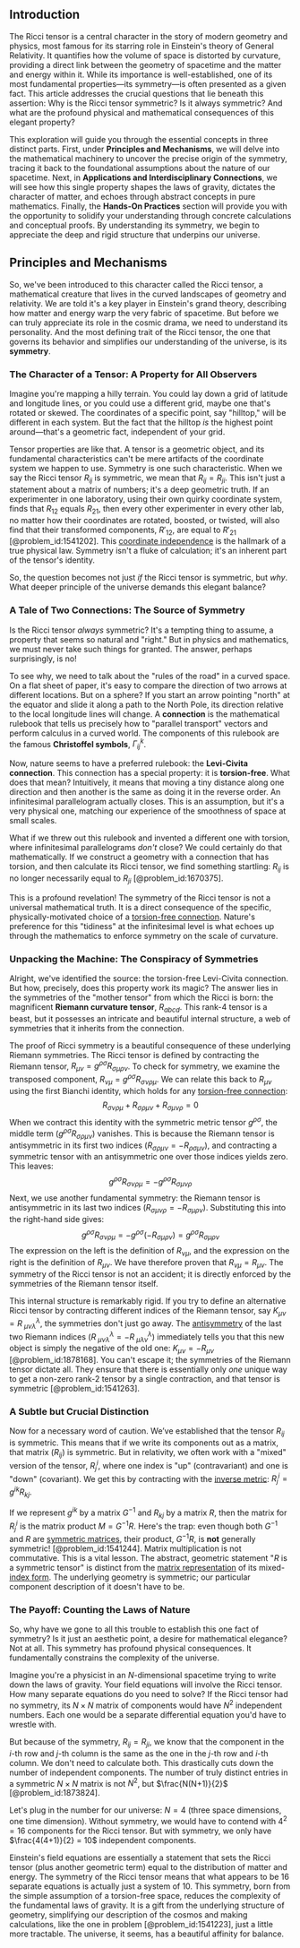 ## Introduction
The Ricci tensor is a central character in the story of modern geometry and physics, most famous for its starring role in Einstein's theory of General Relativity. It quantifies how the volume of space is distorted by curvature, providing a direct link between the geometry of spacetime and the matter and energy within it. While its importance is well-established, one of its most fundamental properties—its symmetry—is often presented as a given fact. This article addresses the crucial questions that lie beneath this assertion: Why is the Ricci tensor symmetric? Is it always symmetric? And what are the profound physical and mathematical consequences of this elegant property?

This exploration will guide you through the essential concepts in three distinct parts. First, under **Principles and Mechanisms**, we will delve into the mathematical machinery to uncover the precise origin of the symmetry, tracing it back to the foundational assumptions about the nature of our spacetime. Next, in **Applications and Interdisciplinary Connections**, we will see how this single property shapes the laws of gravity, dictates the character of matter, and echoes through abstract concepts in pure mathematics. Finally, the **Hands-On Practices** section will provide you with the opportunity to solidify your understanding through concrete calculations and conceptual proofs. By understanding its symmetry, we begin to appreciate the deep and rigid structure that underpins our universe.

## Principles and Mechanisms

So, we've been introduced to this character called the Ricci tensor, a mathematical creature that lives in the curved landscapes of geometry and relativity. We are told it's a key player in Einstein's grand theory, describing how matter and energy warp the very fabric of spacetime. But before we can truly appreciate its role in the cosmic drama, we need to understand its personality. And the most defining trait of the Ricci tensor, the one that governs its behavior and simplifies our understanding of the universe, is its **symmetry**.

### The Character of a Tensor: A Property for All Observers

Imagine you're mapping a hilly terrain. You could lay down a grid of latitude and longitude lines, or you could use a different grid, maybe one that's rotated or skewed. The coordinates of a specific point, say "hilltop," will be different in each system. But the fact that the hilltop *is* the highest point around—that's a geometric fact, independent of your grid.

Tensor properties are like that. A tensor is a geometric object, and its fundamental characteristics can't be mere artifacts of the coordinate system we happen to use. Symmetry is one such characteristic. When we say the Ricci tensor $R_{ij}$ is symmetric, we mean that $R_{ij} = R_{ji}$. This isn't just a statement about a matrix of numbers; it's a deep geometric truth. If an experimenter in one laboratory, using their own quirky coordinate system, finds that $R_{12}$ equals $R_{21}$, then every other experimenter in every other lab, no matter how their coordinates are rotated, boosted, or twisted, will also find that their transformed components, $R'_{12}$, are equal to $R'_{21}$ [@problem_id:1541202]. This [coordinate independence](@article_id:159221) is the hallmark of a true physical law. Symmetry isn't a fluke of calculation; it's an inherent part of the tensor's identity.

So, the question becomes not just *if* the Ricci tensor is symmetric, but *why*. What deeper principle of the universe demands this elegant balance?

### A Tale of Two Connections: The Source of Symmetry

Is the Ricci tensor *always* symmetric? It's a tempting thing to assume, a property that seems so natural and "right." But in physics and mathematics, we must never take such things for granted. The answer, perhaps surprisingly, is no!

To see why, we need to talk about the "rules of the road" in a curved space. On a flat sheet of paper, it's easy to compare the direction of two arrows at different locations. But on a sphere? If you start an arrow pointing "north" at the equator and slide it along a path to the North Pole, its direction relative to the local longitude lines will change. A **connection** is the mathematical rulebook that tells us precisely how to "parallel transport" vectors and perform calculus in a curved world. The components of this rulebook are the famous **Christoffel symbols**, $\Gamma^k_{ij}$.

Now, nature seems to have a preferred rulebook: the **Levi-Civita connection**. This connection has a special property: it is **torsion-free**. What does that mean? Intuitively, it means that moving a tiny distance along one direction and then another is the same as doing it in the reverse order. An infinitesimal parallelogram actually closes. This is an assumption, but it's a very physical one, matching our experience of the smoothness of space at small scales.

What if we threw out this rulebook and invented a different one with torsion, where infinitesimal parallelograms *don't* close? We could certainly do that mathematically. If we construct a geometry with a connection that has torsion, and then calculate its Ricci tensor, we find something startling: $R_{ij}$ is no longer necessarily equal to $R_{ji}$ [@problem_id:1670375].

This is a profound revelation! The symmetry of the Ricci tensor is not a universal mathematical truth. It is a direct consequence of the specific, physically-motivated choice of a [torsion-free connection](@article_id:180843). Nature's preference for this "tidiness" at the infinitesimal level is what echoes up through the mathematics to enforce symmetry on the scale of curvature.

### Unpacking the Machine: The Conspiracy of Symmetries

Alright, we've identified the source: the torsion-free Levi-Civita connection. But how, precisely, does this property work its magic? The answer lies in the symmetries of the "mother tensor" from which the Ricci is born: the magnificent **Riemann curvature tensor**, $R_{abcd}$. This rank-4 tensor is a beast, but it possesses an intricate and beautiful internal structure, a web of symmetries that it inherits from the connection.

The proof of Ricci symmetry is a beautiful consequence of these underlying Riemann symmetries. The Ricci tensor is defined by contracting the Riemann tensor, $R_{\mu\nu} = g^{\rho\sigma}R_{\sigma\mu\rho\nu}$. To check for symmetry, we examine the transposed component, $R_{\nu\mu} = g^{\rho\sigma}R_{\sigma\nu\rho\mu}$. We can relate this back to $R_{\mu\nu}$ using the first Bianchi identity, which holds for any [torsion-free connection](@article_id:180843):
$$ R_{\sigma\nu\rho\mu} + R_{\sigma\rho\mu\nu} + R_{\sigma\mu\nu\rho} = 0 $$
When we contract this identity with the symmetric metric tensor $g^{\rho\sigma}$, the middle term ($g^{\rho\sigma}R_{\sigma\rho\mu\nu}$) vanishes. This is because the Riemann tensor is antisymmetric in its first two indices ($R_{\sigma\rho\mu\nu} = -R_{\rho\sigma\mu\nu}$), and contracting a symmetric tensor with an antisymmetric one over those indices yields zero. This leaves:
$$ g^{\rho\sigma}R_{\sigma\nu\rho\mu} = -g^{\rho\sigma}R_{\sigma\mu\nu\rho} $$
Next, we use another fundamental symmetry: the Riemann tensor is antisymmetric in its last two indices ($R_{\sigma\mu\nu\rho} = -R_{\sigma\mu\rho\nu}$). Substituting this into the right-hand side gives:
$$ g^{\rho\sigma}R_{\sigma\nu\rho\mu} = -g^{\rho\sigma}(-R_{\sigma\mu\rho\nu}) = g^{\rho\sigma}R_{\sigma\mu\rho\nu} $$
The expression on the left is the definition of $R_{\nu\mu}$, and the expression on the right is the definition of $R_{\mu\nu}$. We have therefore proven that $R_{\nu\mu} = R_{\mu\nu}$. The symmetry of the Ricci tensor is not an accident; it is directly enforced by the symmetries of the Riemann tensor itself.

This internal structure is remarkably rigid. If you try to define an alternative Ricci tensor by contracting different indices of the Riemann tensor, say $K_{\mu\nu} = R^\lambda_{\ \mu\nu\lambda}$, the symmetries don't just go away. The [antisymmetry](@article_id:261399) of the last two Riemann indices ($R^\lambda_{\ \mu\nu\lambda} = -R^\lambda_{\ \mu\lambda\nu}$) immediately tells you that this new object is simply the negative of the old one: $K_{\mu\nu} = -R_{\mu\nu}$ [@problem_id:1878168]. You can't escape it; the symmetries of the Riemann tensor dictate all. They ensure that there is essentially only *one* unique way to get a non-zero rank-2 tensor by a single contraction, and that tensor is symmetric [@problem_id:1541263].

### A Subtle but Crucial Distinction

Now for a necessary word of caution. We’ve established that the tensor $R_{ij}$ is symmetric. This means that if we write its components out as a matrix, that matrix $(R_{ij})$ is symmetric. But in relativity, we often work with a "mixed" version of the tensor, $R^i_j$, where one index is "up" (contravariant) and one is "down" (covariant). We get this by contracting with the [inverse metric](@article_id:273380): $R^i_j = g^{ik}R_{kj}$.

If we represent $g^{ik}$ by a matrix $G^{-1}$ and $R_{kj}$ by a matrix $R$, then the matrix for $R^i_j$ is the matrix product $M = G^{-1}R$. Here's the trap: even though both $G^{-1}$ and $R$ are [symmetric matrices](@article_id:155765), their product, $G^{-1}R$, is **not** generally symmetric! [@problem_id:1541244]. Matrix multiplication is not commutative. This is a vital lesson. The abstract, geometric statement "$R$ is a symmetric tensor" is distinct from the [matrix representation](@article_id:142957) of its mixed-[index form](@article_id:182973). The underlying geometry is symmetric; our particular component description of it doesn't have to be.

### The Payoff: Counting the Laws of Nature

So, why have we gone to all this trouble to establish this one fact of symmetry? Is it just an aesthetic point, a desire for mathematical elegance? Not at all. This symmetry has profound physical consequences. It fundamentally constrains the complexity of the universe.

Imagine you're a physicist in an $N$-dimensional spacetime trying to write down the laws of gravity. Your field equations will involve the Ricci tensor. How many separate equations do you need to solve? If the Ricci tensor had no symmetry, its $N \times N$ matrix of components would have $N^2$ independent numbers. Each one would be a separate differential equation you'd have to wrestle with.

But because of the symmetry, $R_{ij}=R_{ji}$, we know that the component in the $i$-th row and $j$-th column is the same as the one in the $j$-th row and $i$-th column. We don't need to calculate both. This drastically cuts down the number of independent components. The number of truly distinct entries in a symmetric $N \times N$ matrix is not $N^2$, but $\frac{N(N+1)}{2}$ [@problem_id:1873824].

Let's plug in the number for our universe: $N=4$ (three space dimensions, one time dimension). Without symmetry, we would have to contend with $4^2 = 16$ components for the Ricci tensor. But with symmetry, we only have $\frac{4(4+1)}{2} = 10$ independent components.

Einstein's field equations are essentially a statement that sets the Ricci tensor (plus another geometric term) equal to the distribution of matter and energy. The symmetry of the Ricci tensor means that what appears to be 16 separate equations is actually just a system of 10. This symmetry, born from the simple assumption of a torsion-free space, reduces the complexity of the fundamental laws of gravity. It is a gift from the underlying structure of geometry, simplifying our description of the cosmos and making calculations, like the one in problem [@problem_id:1541223], just a little more tractable. The universe, it seems, has a beautiful affinity for balance.